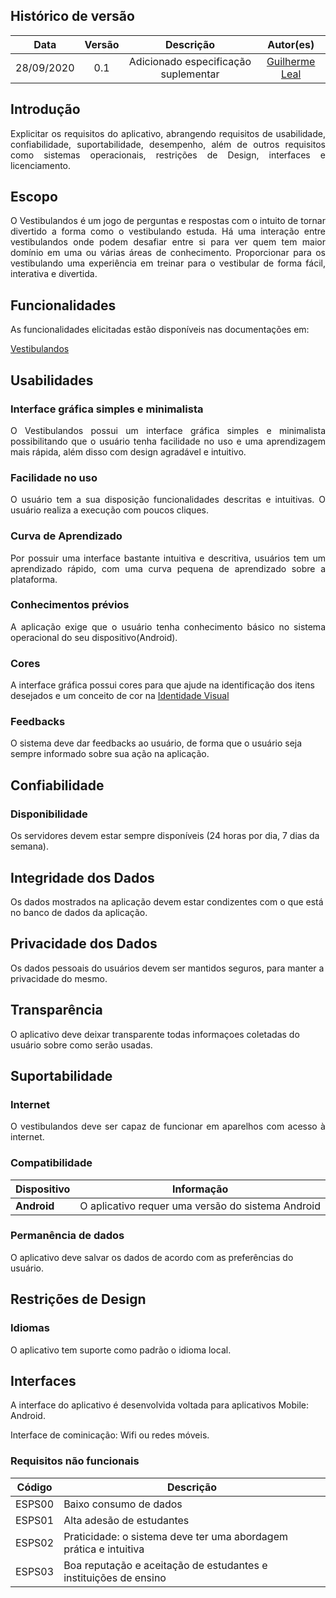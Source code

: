 

## Histórico de versão
| Data | Versão | Descrição | Autor(es) |
| :--: | :----: | :-------: | :-------: |
|28/09/2020| 0.1| Adicionado especificação suplementar |[Guilherme Leal](https://github.com/gleal17)|

## Introdução

<p align="justify">
Explicitar os requisitos do aplicativo, abrangendo requisitos de usabilidade, confiabilidade, suportabilidade, desempenho, além de outros requisitos como sistemas operacionais, restrições de Design, interfaces e licenciamento. </p>

##  Escopo

<p align="justify">O Vestibulandos é um jogo de perguntas e respostas com o intuito de tornar divertido a forma como o vestibulando estuda. Há uma interação entre vestibulandos onde podem desafiar entre si para ver quem tem maior domínio em uma ou várias áreas de conhecimento. Proporcionar para os vestibulando uma experiência em treinar para o vestibular de forma fácil, interativa e divertida.</p>

## Funcionalidades

<p align="justify">As funcionalidades elicitadas estão disponíveis nas documentações em:</p>

[Vestibulandos](https://unbarqdsw.github.io/2020.1_G4_Vestibulandos/) 

## Usabilidades

### Interface gráfica simples e minimalista

<p align="justify">O Vestibulandos possui um interface gráfica simples e minimalista possibilitando que o usuário tenha facilidade no uso e  uma aprendizagem mais rápida, além disso com design agradável e intuitivo.</p>

### Facilidade no uso

<p align="justify">O usuário tem a sua disposição funcionalidades descritas e intuitivas. O usuário realiza a execução com poucos cliques.</p>

### Curva de Aprendizado

<p align="justify">Por possuir uma interface bastante intuitiva e descritiva, usuários tem um aprendizado rápido, com  uma curva pequena de aprendizado sobre a plataforma.</p>

### Conhecimentos prévios

<p align="justify">A aplicação exige que o usuário tenha conhecimento básico no sistema operacional do seu dispositivo(Android).</p>

### Cores

A interface gráfica possui cores para que ajude na identificação dos itens desejados e um conceito de cor na [Identidade Visual](https://unbarqdsw.github.io/2020.1_G4_Vestibulandos/base/iniciativas_extras/id_visual/)

### Feedbacks

O sistema deve dar feedbacks ao usuário, de forma que o usuário seja sempre informado sobre sua ação na aplicação.

##  Confiabilidade

### Disponibilidade

Os servidores devem estar sempre disponíveis (24 horas por dia, 7 dias da semana).

## Integridade dos Dados
Os dados mostrados na aplicação devem estar condizentes com o que está no banco de dados da aplicação.

## Privacidade dos Dados
Os dados pessoais do usuários devem ser mantidos seguros, para manter a privacidade do mesmo.

## Transparência
O aplicativo deve deixar transparente todas informaçoes coletadas do usuário sobre como serão usadas.

## Suportabilidade

### Internet

<p align="justify">O vestibulandos deve ser capaz de funcionar em aparelhos com acesso à internet. </p>

### Compatibilidade

Dispositivo|Informação
--------|------
**Android**|O aplicativo requer uma versão do sistema Android

### Permanência de dados

O aplicativo deve salvar os dados de acordo com as preferências do usuário.

## Restrições de Design

### Idiomas

O aplicativo tem suporte como padrão o idioma local.

##  Interfaces

A interface do aplicativo é desenvolvida voltada para aplicativos Mobile: Android.

Interface de cominicação: Wifi ou redes móveis.


### Requisitos não funcionais

| Código | Descrição |
|--------|-----------|
|ESPS00| Baixo consumo de dados|
|ESPS01| Alta adesão de estudantes|
|ESPS02| Praticidade: o sistema deve ter uma abordagem prática e intuitiva|
|ESPS03| Boa reputação e aceitação de estudantes e instituições de ensino|

